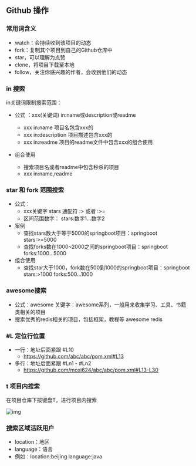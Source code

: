 ## Github 操作

### 常用词含义

- watch：会持续收到该项目的动态
- fork：复制其个项目到自己的Github仓库中
- star，可以理解为点赞
- clone，将项目下载至本地
- follow，关注你感兴趣的作者，会收到他们的动态



### in 搜索

in关键词限制搜索范围：

- 公式 ：xxx(关键词) in:name或description或readme

  - xxx in:name 项目名包含xxx的
  - xxx in:description 项目描述包含xxx的
  - xxx in:readme 项目的readme文件中包含xxx的组合使用

- 组合使用

  - 搜索项目名或者readme中包含秒杀的项目
  - xxx in:name,readme

  

### star 和 fork 范围搜索

- 公式：
  - xxx关键字 stars 通配符 :> 或者 :>=
  - 区间范围数字： stars:数字1…数字2
- 案例
  - 查找stars数大于等于5000的springboot项目：springboot stars:>=5000
  - 查找forks数在1000~2000之间的springboot项目：springboot forks:1000…5000
- 组合使用
  - 查找star大于1000，fork数在500到1000的springboot项目：springboot stars:>1000 forks:500…1000



### awesome搜索

- 公式：awesome 关键字：awesome系列，一般用来收集学习、工具、书籍类相关的项目
- 搜索优秀的redis相关的项目，包括框架，教程等 awesome redis



### #L 定位行位置

- 一行：地址后面紧跟 #L10
  - https://github.com/abc/abc/pom.xml#L13
- 多行：地址后面紧跟 #Ln1 - #Ln2
  - https://github.com/moxi624/abc/abc/pom.xml#L13-L30



### t 项目内搜索

在项目仓库下按键盘T，进行项目内搜索



![img](https://img-blog.csdnimg.cn/img_convert/7bbdf17bc8e0d9f19a9b11d85cfe639e.png)

### 搜索区域活跃用户

- location：地区
- language：语言
- 例如：location:beijing language:java